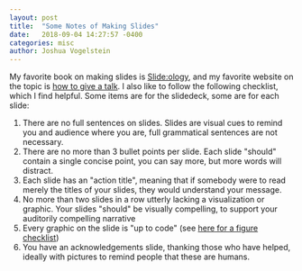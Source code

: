 ```yaml
---
layout: post
title:  "Some Notes of Making Slides"
date:   2018-09-04 14:27:57 -0400
categories: misc
author: Joshua Vogelstein
---
```


My favorite book on making slides is [Slide:ology](https://www.amazon.com/slide-ology-Science-Creating-Presentations/dp/0596522347), and my favorite website on the topic is [how to give a talk](http://www.howtogiveatalk.com/).  I also like to follow the following checklist, which I find helpful. Some items are for the slidedeck, some are for each slide:


1. There are no full sentences on slides.  Slides are visual cues to remind you and audience where you are, full grammatical sentences are not necessary.
2. There are no more than 3 bullet points per slide.  Each slide "should" contain a single concise point, you can say more, but more words will distract.
3. Each slide has an "action title", meaning that if somebody were to read merely the titles of your slides, they would understand your message.
4. No more than two slides in a row utterly lacking a visualization or graphic.  Your slides "should" be visually compelling, to support your auditorily compelling narrative
5. Every graphic on the slide is "up to code" (see [here for a figure checklist](https://github.com/neurodata/checklists/blob/7014b4c819ddafa6a25e3cdfa2de5cec4586315f/figures.md))
6. You have an acknowledgements slide, thanking those who have helped, ideally with pictures to remind people that these are humans.
